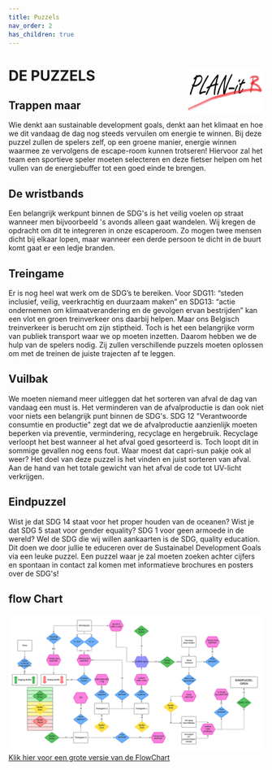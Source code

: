 ```yaml
---
title: Puzzels
nav_order: 2
has_children: true
---
```

# DE PUZZELS    <img src="planit B2-modified.jpeg" width="150" height="90" align="right">


## Trappen maar
Wie denkt aan sustainable development goals, denkt aan het klimaat en hoe we dit vandaag de dag nog steeds vervuilen om energie te winnen. Bij deze puzzel zullen de spelers zelf, op een groene manier, energie winnen waarmee ze vervolgens de escape-room kunnen trotseren!
Hiervoor zal het team een sportieve speler moeten selecteren en deze fietser helpen om het vullen van de energiebuffer tot een goed einde te brengen.

## De wristbands
Een belangrijk werkpunt binnen de SDG's is het veilig voelen op straat wanneer men bijvoorbeeld 's avonds alleen gaat wandelen. Wij kregen de opdracht om dit te integreren in onze escaperoom. Zo mogen twee mensen dicht bij elkaar lopen, maar wanneer een derde persoon te dicht in de buurt komt gaat er een ledje branden.

## Treingame
Er is nog heel wat werk om de SDG’s te bereiken. Voor SDG11: “steden inclusief, veilig, veerkrachtig en duurzaam maken” en SDG13: “actie ondernemen om klimaatverandering en de gevolgen ervan bestrijden” kan een vlot en groen treinverkeer ons daarbij helpen. Maar ons Belgisch treinverkeer is berucht om zijn stiptheid. Toch is het een belangrijke vorm van publiek transport waar we op moeten inzetten. Daarom hebben we de hulp van de spelers nodig. Zij zullen verschillende puzzels moeten oplossen om met de treinen de juiste trajecten af te leggen.

## Vuilbak
We moeten niemand meer uitleggen dat het sorteren van afval de dag van vandaag een must is. Het verminderen van de afvalproductie is dan ook niet voor niets een belangrijk punt binnen de SDG's. SDG 12 "Verantwoorde consumtie en productie" zegt dat we de afvalproductie aanzienlijk moeten beperken via preventie, vermindering, recyclage en hergebruik. Recyclage verloopt het best wanneer al het afval goed gesorteerd is. 
Toch loopt dit in sommige gevallen nog eens fout. Waar moest dat capri-sun pakje ook al weer? Het doel van deze puzzel is het vinden en juist sorteren van afval. Aan de hand van het totale gewicht van het afval de code tot UV-licht verkrijgen.


## Eindpuzzel

Wist je dat SDG 14 staat voor het proper houden van de oceanen? Wist je dat SDG 5 staat voor gender equality? SDG 1 voor geen armoede in de wereld? Wel de SDG die wij willen aankaarten is de SDG, quality education. Dit doen we door jullie te educeren over de Sustainabel Development Goals via een leuke puzzel. Een puzzel waar je zal moeten zoeken achter cijfers en spontaan in contact zal komen met informatieve brochures en posters over de SDG's!

## flow Chart

![](Plan-It-B-flowchart.png)
[Klik hier voor een grote versie van de FlowChart](https://github.com/PLAN-IT-B/PLAN-IT-B-general/blob/main/Plan-It-B-flowchart.png?raw=true)